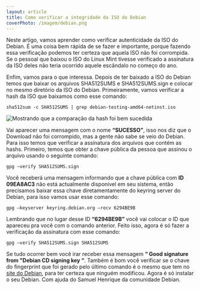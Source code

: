 ```yaml
---
layout: article
title: Como verificar a integridade da ISO do Debian
coverPhoto: /imagem/debian.png
---
```

Neste artigo, vamos aprender como verificar autenticidade da ISO do Debian. É uma coisa bem rápida de se fazer e importante, porque fazendo essa verificação podemos ter certeza que aquela ISO não foi corrompida. Se o pessoal que baixou o ISO do Linux Mint tivesse verificado a assinatura da ISO deles não teria ocorrido aquele escândalo no começo do ano.

Enfim, vamos para o que interessa. Depois de ter baixado a ISO do Debian temos que baixar os arquivos SHA512SUMS e SHA512SUMS.sign e colocar no mesmo diretório da ISO do Debian. Primeiramente, vamos verificar a hash da ISO que baixamos como esse comando:

`sha512sum -c SHA512SUMS | grep debian-testing-amd64-netinst.iso`

![Mostrando que a comparação da hash foi bem sucedida](/imagem/terminal01.png)

Vai aparecer uma mensagem com o nome **“SUCESSO”**, isso nos diz que o Download não foi corrompido, mas a gente não sabe se veio do Debian. Para isso temos que verificar a assinatura dos arquivos que contém as hashs. Primeiro, temos que obter a chave pública da pessoa que assinou o arquivo usando o seguinte comando:

`gpg —verify SHA512SUMS.sign`

Você receberá uma mensagem informando que a chave pública com **ID 09EA8AC3** não está actualmente disponível em seu sistema, então precisamos baixar essa chave diretamentamente do keyring server do Debian, para isso vamos usar esse comando:

`gpg —keyserver keyring.debian.org —recv 6294BE9B`

Lembrando que no lugar desse ID **“6294BE9B”** você vai colocar o ID que apareceu pra você com o comando anterior. Feito isso, agora é só fazer a verificação da assinatura com esse comando:

`gpg —verify SHA512SUMS.sign SHA512SUMS`

Se tudo ocorrer bem você irar receber essa mensagem **“ Good signature from "Debian CD signing key “**. Também é bom você verificar se o chave do fingerprint que foi gerado pelo último comando é o mesmo que tem no [site do Debian](https://www.debian.org/CD/verify.pt.html), para ter certeza que ninguém modificou. Agora é só instalar o seu Debian. Com ajuda do Samuel Henrique da comunidade Debian.
